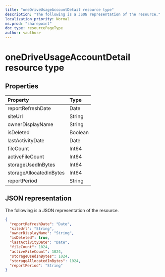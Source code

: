 ```yaml
---
title: "oneDriveUsageAccountDetail resource type"
description: "The following is a JSON representation of the resource."
localization_priority: Normal
ms.prod: "sharepoint"
doc_type: resourcePageType
author: <author>
---
```


# oneDriveUsageAccountDetail resource type

## Properties

| Property                | Type    |
| :---------------------- | :------ |
| reportRefreshDate       | Date    |
| siteUrl                 | String  |
| ownerDisplayName        | String  |
| isDeleted               | Boolean |
| lastActivityDate        | Date    |
| fileCount               | Int64   |
| activeFileCount         | Int64   |
| storageUsedInBytes      | Int64   |
| storageAllocatedInBytes | Int64   |
| reportPeriod            | String  |

## JSON representation

The following is a JSON representation of the resource.

<!-- {
  "blockType": "resource",
  "@odata.type": "microsoft.graph.oneDriveUsageAccountDetail"
} -->

```json
{
  "reportRefreshDate": "Date", 
  "siteUrl": "String", 
  "ownerDisplayName": "String", 
  "isDeleted": true, 
  "lastActivityDate": "Date", 
  "fileCount": 1024, 
  "activeFileCount": 1024, 
  "storageUsedInBytes": 1024, 
  "storageAllocatedInBytes": 1024, 
  "reportPeriod": "String"
}
```
